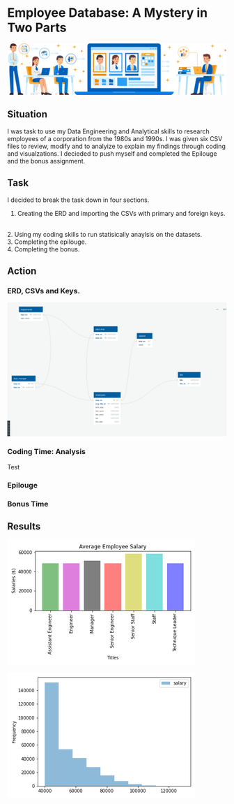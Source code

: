 # Employee Database: A Mystery in Two Parts

![Employee_Database](https://github.com/llhabers/sql-challenge/blob/main/EmployeeSQL/employee_database.svg)

## Situation
I was task to use my Data Engineering and Analytical skills to research employees of a corporation from the 1980s and 1990s. I was given six CSV files to review, modify and to analyize to explain my findings through coding and visualzations. I decieded to push myself and completed the Epilouge and the bonus assignment. 

## Task
I decided to break the task down in four sections.
<br>
1. Creating the ERD and importing the CSVs with primary and foreign keys.
<br>
2. Using my coding skills to run statisically anaylsis on the datasets.
<br>
3. Completing the epilouge.
<br>
4. Completing the bonus.

## Action

### ERD, CSVs and Keys.
![ERD_Quick_Database_Diagrams](https://github.com/llhabers/sql-challenge/blob/main/EmployeeSQL/ERD.png)

### Coding Time: Analysis
Test

### Epilouge

### Bonus Time

## Results

![Average_Employee_Salaries](https://github.com/llhabers/sql-challenge/blob/main/EmployeeSQL/average_salary_by_titles.png)

![Most_Common_Salary_Ranges_For_Employees](https://github.com/llhabers/sql-challenge/blob/main/EmployeeSQL/most_common_salary_ranges_for_employees.png)

